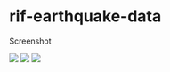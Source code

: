 # rif-earthquake-data

Screenshot

<img src='https://s15.postimg.cc/97ihp8pzv/Screenshot_from_2016_12_05_17_25_19.png'>

<img src='https://s4.postimg.cc/ryvmp8l8t/Screenshot_from_2016_12_05_17_25_39.png'>

<img src='https://s17.postimg.cc/88d3hg6v3/Screenshot_from_2016_12_05_17_26_05.png'>
